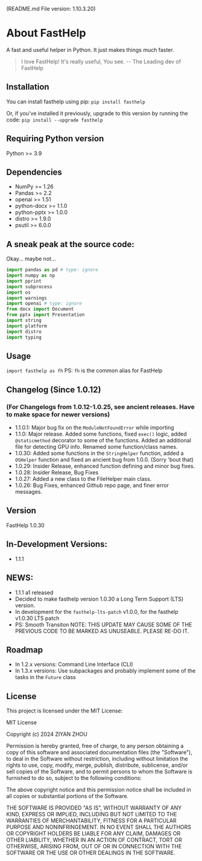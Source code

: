 (README.md File version: 1.10.3.20)

# About FastHelp

A fast and useful helper in Python. It just makes things much faster.

> I love FastHelp! It's really useful, You see.   -- The Leading dev of FastHelp

## Installation

You can install fasthelp using pip:
`pip install fasthelp`

Or, if you've installed it previously, upgrade to this version by running the code:
`pip install --upgrade fasthelp`

## Requiring Python version

Python >= 3.9

## Dependencies

- NumPy >= 1.26
- Pandas >= 2.2
- openai >= 1.51
- python-docx >= 1.1.0
- python-pptx >= 1.0.0
- distro >= 1.9.0
- psutil >= 6.0.0

## A sneak peak at the source code:

Okay... maybe not...

```py
import pandas as pd # type: ignore
import numpy as np
import pprint
import subprocess
import os
import warnings
import openai # type: ignore
from docx import Document
from pptx import Presentation
import string
import platform
import distro
import typing
```

## Usage

`import fasthelp as fh`
PS: `fh` is the common alias for FastHelp

## Changelog (Since 1.0.12)

### (For Changelogs from 1.0.12-1.0.25, see ancient releases. Have to make space for newer versions)

- 1.1.0.1: Major bug fix on the `ModuleNotFoundError` while importing
- 1.1.0: Major release. Added some functions, fixed `exec()` logic, added `@staticmethod` decorator to some of the functions. Added an additional file for detecting GPU info. Renamed some function/class names.
- 1.0.30: Added some functions in the `StringHelper` function, added a `OSHelper` function and fixed an ancient bug from 1.0.0. (Sorry 'bout that)
- 1.0.29: Insider Release, enhanced function defining and minor bug fixes.
- 1.0.28: Insider Release, Bug Fixes
- 1.0.27: Added a new class to the FileHelper main class.
- 1.0.26: Bug Fixes, enhanced Github repo page, and finer error messages.

## Version

FastHelp 1.0.30

## In-Development Versions:

- 1.1.1

## NEWS:

- 1.1.1 a1 released
- Decided to make fasthelp version 1.0.30 a Long Term Support (LTS) version.
- In development for the `fasthelp-lts-patch` v1.0.0, for the fasthelp v1.0.30 LTS patch
- PS: Smooth Transiton
  NOTE: THIS UPDATE MAY CAUSE SOME OF THE PREVIOUS CODE TO BE MARKED AS UNUSEABLE. PLEASE RE-DO IT.

## Roadmap

- In 1.2.x versions: Command Line Interface (CLI)
- In 1.3.x versions: Use subpackages and probably implement some of the tasks in the `Future` class

## License

This project is licensed under the MIT License:

MIT License

Copyright (c) 2024 ZIYAN ZHOU

Permission is hereby granted, free of charge, to any person obtaining a copy
of this software and associated documentation files (the "Software"), to deal
in the Software without restriction, including without limitation the rights
to use, copy, modify, merge, publish, distribute, sublicense, and/or sell
copies of the Software, and to permit persons to whom the Software is
furnished to do so, subject to the following conditions:

The above copyright notice and this permission notice shall be included in all
copies or substantial portions of the Software.

THE SOFTWARE IS PROVIDED "AS IS", WITHOUT WARRANTY OF ANY KIND, EXPRESS OR
IMPLIED, INCLUDING BUT NOT LIMITED TO THE WARRANTIES OF MERCHANTABILITY,
FITNESS FOR A PARTICULAR PURPOSE AND NONINFRINGEMENT. IN NO EVENT SHALL THE
AUTHORS OR COPYRIGHT HOLDERS BE LIABLE FOR ANY CLAIM, DAMAGES OR OTHER
LIABILITY, WHETHER IN AN ACTION OF CONTRACT, TORT OR OTHERWISE, ARISING FROM,
OUT OF OR IN CONNECTION WITH THE SOFTWARE OR THE USE OR OTHER DEALINGS IN THE
SOFTWARE.
